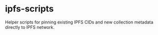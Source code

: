 # ipfs-scripts

Helper scripts for pinning existing IPFS CIDs and new collection metadata directly to IPFS network.